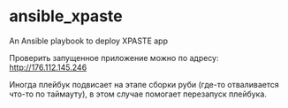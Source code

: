 # ansible_xpaste
An Ansible playbook to deploy XPASTE app

Проверить запущенное приложение можно по адресу: http://176.112.145.246

Иногда плейбук подвисает на этапе сборки руби (где-то отваливается что-то по таймауту), в этом случае помогает перезапуск плейбука.
